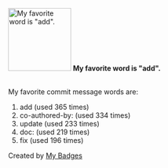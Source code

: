 <img src="https://my-badges.github.io/my-badges/favorite-word.png" alt="My favorite word is &quot;add&quot;." title="My favorite word is &quot;add&quot;." width="128">
<strong>My favorite word is &quot;add&quot;.</strong>
<br><br>

My favorite commit message words are:

1. add (used 365 times)
2. co-authored-by: (used 334 times)
3. update (used 233 times)
4. doc: (used 219 times)
5. fix (used 196 times)


Created by <a href="https://github.com/my-badges/my-badges">My Badges</a>